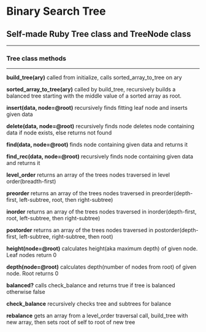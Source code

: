 # Binary Search Tree
## Self-made Ruby Tree class and TreeNode class
---

### Tree class methods
---
**build_tree(ary)**
called from initialize, calls sorted_array_to_tree on ary

**sorted_array_to_tree(ary)**
called by build_tree, recursively builds a balanced tree starting with the middle value of a sorted array as root.

**insert(data, node=@root)**
recursively finds fitting leaf node and inserts given data

**delete(data, node=@root)**
recursively finds node deletes node containing data if node exists, else returns not found

**find(data, node=@root)**
finds node containing given data and returns it

**find_rec(data, node=@root)**
recursively finds node containing given data and returns it

**level_order**
returns an array of the trees nodes traversed in level order(breadth-first)

**preorder**
returns an array of the trees nodes traversed in preorder(depth-first, left-subtree, root, then right-subtree)

**inorder**
returns an array of the trees nodes traversed in inorder(depth-first, root, left-subtree, then right-subtree)

**postorder**
returns an array of the trees nodes traversed in postorder(depth-first, left-subtree, right-subtree, then root)

**height(node=@root)**
calculates height(aka maximum depth) of given node. Leaf nodes return 0

**depth(node=@root)**
calculates depth(number of nodes from root) of given node. Root returns 0

**balanced?**
calls check_balance and returns true if tree is balanced otherwise false

**check_balance**
recursively checks tree and subtrees for balance

**rebalance**
gets an array from a level_order traversal call, build_tree with new array, then sets root of self to root of new tree

